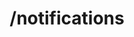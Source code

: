 ---
title: /notifications
position_number: 1
type: post
description: Payment notifications happen once payment reach the PSP, they will be submitted to the merchant notification url previously configured on the merchant portal.

content_markdown: |-
    📌 All notification communications must be encrypted under TLS/SSL 

    #####  Once notification reach merchant systems it MUST be replied back returning a HTTP response with 200 status code, otherwise Kibramoa system will re-send every hour.
    
    ##### Merchant is able to resubmit a notification manually using the merchant portal.
     
    #### Transaction status table

    | Status| Description|
    | ------------- |:-------------:|
    | INIT          | Transaction initiated|
    | USER_CANCEL   | User cancel        |
    | PROCESSING    | Transaction is sent to PSP and waiting to be settled|
    | COMPLETED     | Transaction is settled and confirmed.|
    | ERROR         | Error happened during the processing.|
    | DECINED       | Transaction was declined by PSP.|
    | EXPIRED       | Expired transaction.|
    | REFUNDED      | Refund transaction completed.|

right_code_blocks:
  - code_block: |1-    
      {
        "internalId": "ee40a31b-a14f-48e2-a272-e3fc013f4735",
        "sessionId": "35eac8b8-e40b-447e-a214-8dd1f0e23996",
        "merchantName": "Fer Merchant",
        "userId": "Merch_User_123",
        "type": "BANK",
        "paymentOptionName": "Lottery",
        "country": "BR",
        "currency": "BRL",
        "paymentAmount": 130,
        "merchantReference": "orde123",
        "status": "COMPLETED",
        "language": "ES",
        "paymentReference": "Invoice ABC123",
        "storedToken": "index-stored",
        "extra1": "extraData001",
        "extra2": "extraData002",
        "extra3": "extraData003",
        "customer": {
            "name": "John Doe",
            "email": "john@email.test",
            "phone": "+34666999666",
            "userDevice": "MOBILE",
            "userAgent": "Mozilla/5.0 (X11; Linux x86_64) AppleWebKit/537.36 (KHTML, like Gecko) Chrome/51.0.2704.103 Safari/537.36",
            "ip": "84.232.140.77",
            "address": {
            "street": "32 Windsor Gardens",
            "streetNumber": "24",
            "country": "GB",
            "zipCode": "W9 3RG",
            "city": "London",
            "state": "Great London."
            },
            "identify": {
            "number": "76486883X",
            "type": "DNI"
            }
        },
        "orderDetails": [
            {
            "productName": "shirt-1233474",
            "quantity": 1,
            "dimensions": "85x51",
            "description": "Blue sports t-shirt "
            }
        ],
        "shippingAddress": {
            "street": "32 Windsor Gardens",
            "streetNumber": "24",
            "country": "GB",
            "zipCode": "W9 3RG",
            "city": "London",
            "state": "Great London."
        }
      }
    title: Notification Payload
    language: json
  - code_block: |2-    
      {
        "statusCode": 404,
        "message": [
          "Not found"
        ],
        "error": "Not found"
       }
    title: Error 404
    language: json
---